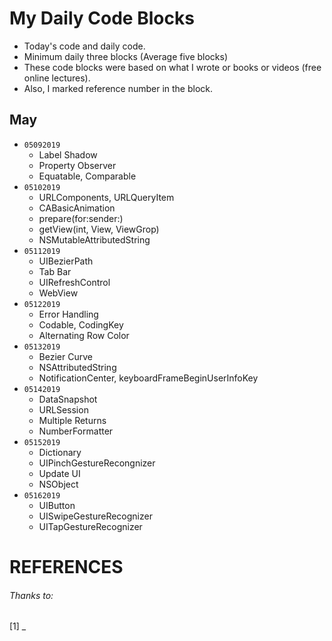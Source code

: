 # My Daily Code Blocks

* Today's code and daily code. 
* Minimum daily three blocks (Average five blocks)
* These code blocks were based on what I wrote or books or videos (free online lectures). 
* Also, I marked reference number in the block.
 

**May**
-  

* `05092019` 
	* Label Shadow
	* Property Observer
	* Equatable, Comparable  
* `05102019`
	* URLComponents, URLQueryItem
	* CABasicAnimation
	* prepare(for:sender:)
	* getView(int, View, ViewGrop)
	* NSMutableAttributedString
* `05112019`
	* UIBezierPath
	* Tab Bar 
	* UIRefreshControl
	* WebView
* `05122019`
	* Error Handling 
	* Codable, CodingKey
	* Alternating Row Color 
* `05132019`
	* Bezier Curve
	* NSAttributedString
	* NotificationCenter, keyboardFrameBeginUserInfoKey
* `05142019`
	* DataSnapshot
	* URLSession
	* Multiple Returns
	* NumberFormatter
* `05152019`
	* Dictionary
	* UIPinchGestureRecongnizer
	* Update UI
	* NSObject 
* `05162019`
	* UIButton
	* UISwipeGestureRecognizer
	* UITapGestureRecognizer 








# REFERENCES 

###### Thanks to: 

[1] _
